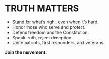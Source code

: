 # TRUTH MATTERS

- Stand for what’s right, even when it’s hard.
- Honor those who serve and protect.
- Defend freedom and the Constitution.
- Speak truth, reject deception.
- Unite patriots, first responders, and veterans.

**Join the movement.**